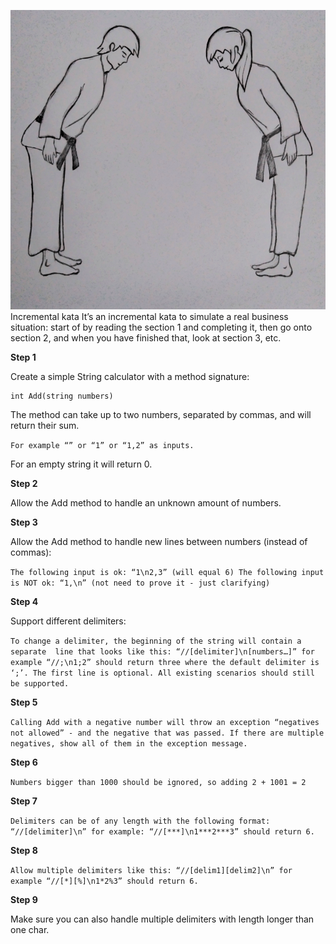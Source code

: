 ![img.png](img.png)
Incremental kata
It’s an incremental kata to simulate a real business situation: start of by reading the section 1 and completing it, then go onto section 2, and when you have finished that, look at section 3, etc.

**Step 1**

Create a simple String calculator with a method signature:

    int Add(string numbers)
The method can take up to two numbers, separated by commas, and will return their sum.

`For example “” or “1” or “1,2” as inputs.`

For an empty string it will return 0.

**Step 2**

Allow the Add method to handle an unknown amount of numbers.

**Step 3**

Allow the Add method to handle new lines between numbers (instead of commas):

`The following input is ok: “1\n2,3” (will equal 6)
The following input is NOT ok: “1,\n” (not need to prove it - just clarifying)
`

**Step 4**

Support different delimiters:

`To change a delimiter, the beginning of the string will contain a separate 
line that looks like this: “//[delimiter]\n[numbers…]” for example “//;\n1;2” should return three where the default delimiter is ‘;’.
The first line is optional. All existing scenarios should still be supported.
`

**Step 5**

`Calling Add with a negative number will throw an exception “negatives not allowed” - and the negative that was passed.
If there are multiple negatives, show all of them in the exception message.
`

**Step 6**

`Numbers bigger than 1000 should be ignored, so adding 2 + 1001 = 2
`

**Step 7**

`Delimiters can be of any length with the following format: “//[delimiter]\n” for example: “//[***]\n1***2***3” should return 6.
`

**Step 8**

`Allow multiple delimiters like this: “//[delim1][delim2]\n” for example “//[*][%]\n1*2%3” should return 6.
`

**Step 9**

Make sure you can also handle multiple delimiters with length longer than one char.

